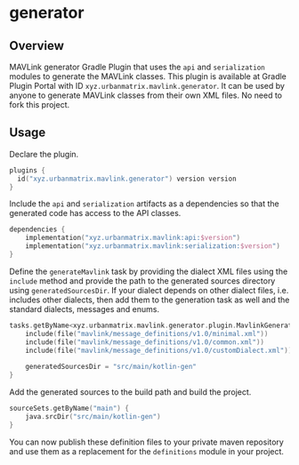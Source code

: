 # generator

## Overview

MAVLink generator Gradle Plugin that uses the `api` and `serialization` modules to generate the MAVLink classes. This
plugin is available at Gradle Plugin Portal with ID `xyz.urbanmatrix.mavlink.generator`. It can be used by anyone to generate
MAVLink classes from their own XML files. No need to fork this project.

## Usage

Declare the plugin.
```kotlin
plugins {
  id("xyz.urbanmatrix.mavlink.generator") version version
}
```

Include the `api` and `serialization` artifacts as a dependencies so that the generated code has access to the API
classes.
```kotlin
dependencies {
    implementation("xyz.urbanmatrix.mavlink:api:$version")
    implementation("xyz.urbanmatrix.mavlink:serialization:$version")
}
```

Define the `generateMavlink` task by providing the dialect XML files using the `include` method and provide the path to
the generated sources directory using `generatedSourcesDir`. If your dialect depends on other dialect files, i.e. includes other dialects, then add them to the generation
task as well and the standard dialects, messages and enums.
```kotlin
tasks.getByName<xyz.urbanmatrix.mavlink.generator.plugin.MavlinkGeneratorTask>("generateMavlink") {
    include(file("mavlink/message_definitions/v1.0/minimal.xml"))
    include(file("mavlink/message_definitions/v1.0/common.xml"))
    include(file("mavlink/message_definitions/v1.0/customDialect.xml"))
    
    generatedSourcesDir = "src/main/kotlin-gen"
}
```

Add the generated sources to the build path and build the project.
```kotlin
sourceSets.getByName("main") {
    java.srcDir("src/main/kotlin-gen")
}
```

You can now publish these definition files to your private maven repository and use them as a
replacement for the `definitions` module in your project.
